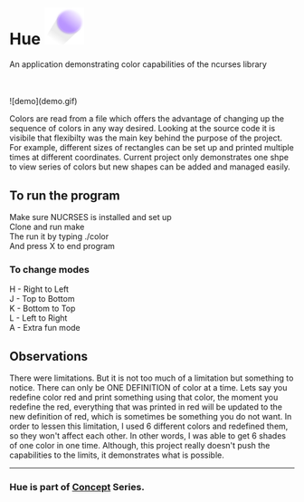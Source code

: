 # Hue  <img src="Logo.png" width="70" />
An application demonstrating color capabilities of the ncurses library 

<br/>
<br/>
![demo](demo.gif)

Colors are read from a file which offers the advantage of changing up
the sequence of colors in any way desired.
Looking at the source code it is visibile that flexibilty was the main key 
behind the purpose of the project. For example, different sizes of rectangles can be set up and printed 
multiple times at different coordinates. 
Current project only demonstrates one shpe to view 
series of colors but new shapes can be added and managed easily.


## To run the program <br/>
Make sure NUCRSES is installed and set up <br/>
Clone and run make <br/>
The run it by typing ./color <br/>
And press X to end program
### To change modes  <br/>
H - Right to Left <br/>
J - Top to Bottom <br/>
K - Bottom to Top <br/>
L - Left to Right <br/> 
A - Extra fun mode


## Observations 
There were limitations. But it is not too much of a limitation but something to notice.
There can only be ONE DEFINITION of color at a time. Lets say you redefine color red and print something 
using that color, the moment you redefine the red, everything that was printed in red will be updated
to the new definition of red, which is sometimes be something you do not want. In order to lessen this
limitation, I used 6 different colors and redefined them, so they won't affect each other. In other
words, I was able to get 6 shades of one color in one time. Although, this project really doesn't push
the capabilities to the limits, it demonstrates what is possible. 


---
### Hue is part of [Concept](https://github.com/azimex/Concept) Series.
